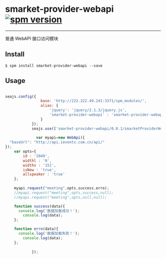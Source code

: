 # smarket-provider-webapi [![spm version](http://spmjs.io/badge/smarket-provider-webapi)](http://spmjs.io/package/smarket-provider-webapi)

---

普通 WebAPI 接口访问模块

## Install

```
$ spm install smarket-provider-webapi --save
```

## Usage

```js

seajs.config({
				base: 'http://222.222.49.241:3371/spm_modules/',
				alias: {
					'jquery': 'jquery/2.1.3/jquery.js',
					'smarket-provider-webapi' : 'smarket-provider-webapi/0.0.1/smarketProviderWebapi'
				}
			});
			seajs.use(['smarket-provider-webapi/0.0.1/smarketProviderWebapi'],function(WebApi){
              
              var myapi=new WebApi({
  "baseUrl": "http://api.ievents.com.cn/api/"
});
	var opts={
		id : '2049',
		widthl : '0',
		widths : '151',
		isNew : 'true',
		allspeaker : 'true'
	};
              
    myapi.request("meeting",opts,success,erro);
	//myapi.request("meeting",opts,success,null);
	//myapi.request("meeting",opts,null,null);

	function success(data){
      console.log('数据加载成功！');
		console.log(data);
	};     

	function erro(data){
      console.log('数据加载失败！');
		console.log(data);
	}; 
              
            });
			

```
